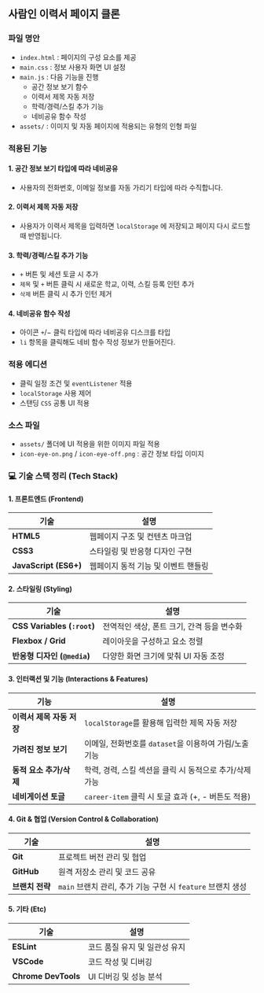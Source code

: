 ## 사람인 이력서 페이지 클론

### 파일 명안
- `index.html` : 페이지의 구성 요소를 제공
- `main.css` : 정보 사용자 화면 UI 설정
- `main.js` : 다음 기능을 진행
  - 공간 정보 보기 함수
  - 이력서 제목 자동 저장
  - 학력/경력/스킬 추가 기능
  - 네비공유 함수 작성
- `assets/` : 이미지 및 자동 페이지에 적용되는 유형의 인형 파일

### 적용된 기능
#### 1. 공간 정보 보기 타입에 따라 네비공유
- 사용자의 전화번호, 이메일 정보를 자동 가리기 타입에 따라 수직합니다.

#### 2. 이력서 제목 자동 저장
- 사용자가 이력서 제목을 입력하면 `localStorage` 에 저장되고 페이지 다시 로드할 때 반영됩니다.

#### 3. 학력/경력/스킬 추가 기능
- `+` 버튼 및 세션 토글 시 추가
- `제목` 및 `+` 버튼 클릭 시 새로운 학교, 이력, 스킬 등록 인턴 추가
- `삭제` 버튼 클릭 시 추가 인턴 제거

#### 4. 네비공유 함수 작성
- 아이콘 `+`/− 클릭 타입에 따라 네비공유 디스크를 타입
- `li` 항목을 클릭해도 네비 함수 작성 정보가 만들어진다.

### 적용 에디션
- 클릭 일정 조건 및 `eventListener` 적용
- `localStorage` 사용 제어
- 스탠딩 `CSS` 공통 UI 적용

### 소스 파일
- `assets/` 폴더에 UI 적용을 위한 이미지 파일 적용
- `icon-eye-on.png` / `icon-eye-off.png` : 공간 정보 타입 이미지



### 💻 기술 스택 정리 (Tech Stack)

#### **1. 프론트엔드 (Frontend)**
| 기술 | 설명 |
|------|------|
| **HTML5** | 웹페이지 구조 및 컨텐츠 마크업 |
| **CSS3** | 스타일링 및 반응형 디자인 구현 |
| **JavaScript (ES6+)** | 웹페이지 동적 기능 및 이벤트 핸들링 |

#### **2. 스타일링 (Styling)**
| 기술 | 설명 |
|------|------|
| **CSS Variables (`:root`)** | 전역적인 색상, 폰트 크기, 간격 등을 변수화 |
| **Flexbox / Grid** | 레이아웃을 구성하고 요소 정렬 |
| **반응형 디자인 (`@media`)** | 다양한 화면 크기에 맞춰 UI 자동 조정 |

#### **3. 인터랙션 및 기능 (Interactions & Features)**
| 기능 | 설명 |
|------|------|
| **이력서 제목 자동 저장** | `localStorage`를 활용해 입력한 제목 자동 저장 |
| **가려진 정보 보기** | 이메일, 전화번호를 `dataset`을 이용하여 가림/노출 기능 |
| **동적 요소 추가/삭제** | 학력, 경력, 스킬 섹션을 클릭 시 동적으로 추가/삭제 가능 |
| **네비게이션 토글** | `career-item` 클릭 시 토글 효과 (+, - 버튼도 적용) |

#### **4. Git & 협업 (Version Control & Collaboration)**
| 기술 | 설명 |
|------|------|
| **Git** | 프로젝트 버전 관리 및 협업 |
| **GitHub** | 원격 저장소 관리 및 코드 공유 |
| **브랜치 전략** | `main` 브랜치 관리, 추가 기능 구현 시 `feature` 브랜치 생성 |

#### **5. 기타 (Etc)**
| 기술 | 설명 |
|------|------|
| **ESLint** | 코드 품질 유지 및 일관성 유지 |
| **VSCode** | 코드 작성 및 디버깅 |
| **Chrome DevTools** | UI 디버깅 및 성능 분석 |


